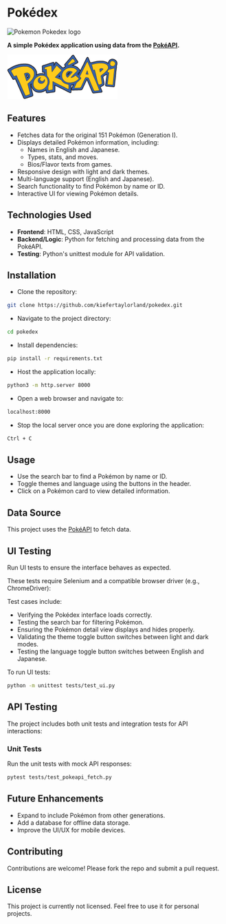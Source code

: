 # Pokédex

![Pokemon Pokedex logo](https://henryjimenezp.github.io/P4-Pokedex/img/pokedex-logo.png)

**A simple Pokédex application using data from the [PokéAPI](https://pokeapi.co/).**

![PokeAPI logo](https://raw.githubusercontent.com/PokeAPI/media/master/logo/pokeapi_256.png)

## Features

- Fetches data for the original 151 Pokémon (Generation I).
- Displays detailed Pokémon information, including:
  - Names in English and Japanese.
  - Types, stats, and moves.
  - Bios/Flavor texts from games.
- Responsive design with light and dark themes.
- Multi-language support (English and Japanese).
- Search functionality to find Pokémon by name or ID.
- Interactive UI for viewing Pokémon details.

## Technologies Used

- **Frontend**: HTML, CSS, JavaScript
- **Backend/Logic**: Python for fetching and processing data from the PokéAPI.
- **Testing**: Python's unittest module for API validation.

## Installation

- Clone the repository:

```bash
git clone https://github.com/kiefertaylorland/pokedex.git
```

- Navigate to the project directory:

```bash
cd pokedex
```

- Install dependencies:

```bash
pip install -r requirements.txt
```

- Host the application locally:

```bash
python3 -m http.server 8000
```

- Open a web browser and navigate to:

```bash
localhost:8000
```

- Stop the local server once you are done exploring the application:

```bash
Ctrl + C
```

## Usage

- Use the search bar to find a Pokémon by name or ID.
- Toggle themes and language using the buttons in the header.
- Click on a Pokémon card to view detailed information.

## Data Source

This project uses the [PokéAPI](https://pokeapi.co/) to fetch data.

## UI Testing

Run UI tests to ensure the interface behaves as expected.

These tests require Selenium and a compatible browser driver (e.g., ChromeDriver):

Test cases include:

- Verifying the Pokédex interface loads correctly.
- Testing the search bar for filtering Pokémon.
- Ensuring the Pokémon detail view displays and hides properly.
- Validating the theme toggle button switches between light and dark modes.
- Testing the language toggle button switches between English and Japanese.

To run UI tests:

```bash
python -m unittest tests/test_ui.py
```

## API Testing

The project includes both unit tests and integration tests for API interactions:

### Unit Tests
Run the unit tests with mock API responses:

```bash
pytest tests/test_pokeapi_fetch.py
```

## Future Enhancements

- Expand to include Pokémon from other generations.
- Add a database for offline data storage.
- Improve the UI/UX for mobile devices.

## Contributing

Contributions are welcome! Please fork the repo and submit a pull request.

## License

This project is currently not licensed. Feel free to use it for personal projects.
